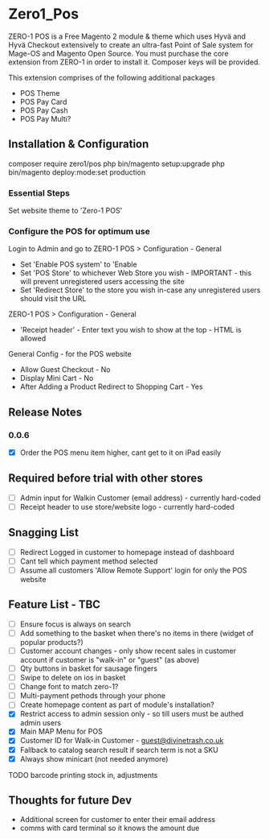 # Zero1_Pos

ZERO-1 POS is a Free Magento 2 module & theme which uses Hyvä and Hyvä Checkout extensively to create an ultra-fast Point of Sale system for Mage-OS and Magento Open Source. You must purchase the core extension from ZERO-1 in order to install it. Composer keys will be provided.

This extension comprises of the following additional packages

 - POS Theme
 - POS Pay Card
 - POS Pay Cash
 - POS Pay Multi?


## Installation & Configuration

composer require zero1/pos
php bin/magento setup:upgrade
php bin/magento deploy:mode:set production

### Essential Steps
Set website theme to 'Zero-1 POS'

### Configure the POS for optimum use
Login to Admin and go to 
ZERO-1 POS > Configuration - General
 - Set 'Enable POS system' to 'Enable
 - Set 'POS Store' to whichever Web Store you wish - IMPORTANT - this will prevent unregistered users accessing the site
 - Set 'Redirect Store' to the store you wish in-case any unregistered users should visit the URL

ZERO-1 POS > Configuration - General
 - 'Receipt header' - Enter text you wish to show at the top - HTML is allowed

General Config - for the POS website
 - Allow Guest Checkout	 - No
 - Display Mini Cart - No
 - After Adding a Product Redirect to Shopping Cart	- Yes

## Release Notes
### 0.0.6
 - [x] Order the POS menu item higher, cant get to it on iPad easily



## Required before trial with other stores
 - [ ] Admin input for Walkin Customer (email address) - currently hard-coded
 - [ ] Receipt header to use store/website logo - currently hard-coded

## Snagging List
 - [ ] Redirect Logged in customer to homepage instead of dashboard
 - [ ] Cant tell which payment method selected
 - [ ] Assume all customers  'Allow Remote Support' login for only the POS website

## Feature List - TBC
 - [ ] Ensure focus is always on search
 - [ ] Add something to the basket when there's no items in there (widget of popular products?)
 - [ ] Customer account changes - only show recent sales in customer account if customer is "walk-in" or "guest" (as above)
 - [ ] Qty buttons in basket for sausage fingers
 - [ ] Swipe to delete on ios in basket
 - [ ] Change font to match zero-1?
 - [ ] Multi-payment pethods through your phone
 - [ ] Create homepage content as part of module's installation?
 - [x] Restrict access to admin session only - so till users must be authed admin users
 - [x] Main MAP Menu for POS
 - [x] Customer ID for Walk-in Customer - guest@divinetrash.co.uk
 - [x] Fallback to catalog search result if search term is not a SKU
 - [x] Always show minicart (not needed anymore)

TODO
barcode printing
stock in, adjustments


## Thoughts for future Dev
 - Additional screen for customer to enter their email address
 - comms with card terminal so it knows the amount due
